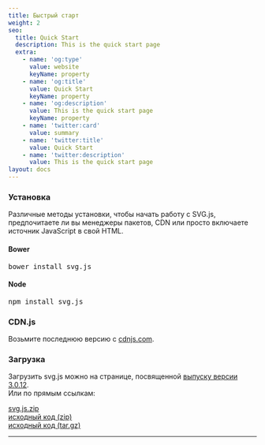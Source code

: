 ```yaml
---
title: Быстрый старт
weight: 2
seo:
  title: Quick Start
  description: This is the quick start page
  extra:
    - name: 'og:type'
      value: website
      keyName: property
    - name: 'og:title'
      value: Quick Start
      keyName: property
    - name: 'og:description'
      value: This is the quick start page
      keyName: property
    - name: 'twitter:card'
      value: summary
    - name: 'twitter:title'
      value: Quick Start
    - name: 'twitter:description'
      value: This is the quick start page
layout: docs
---
```


<h3>Установка</h3>
Различные методы установки, чтобы начать работу с SVG.js, предпочитаете ли вы менеджеры пакетов, CDN или просто включаете источник JavaScript в свой HTML.

<h4>Bower</h4>
<pre>bower install svg.js</pre>

<h4>Node</h4>
<pre>npm install svg.js</pre>

### CDN.js
Возьмите последнюю версию с <a href="https://cdnjs.com/libraries/svg.js" target="_blank">cdnjs.com</a>.
### Загрузка

Загрузить svg.js можно на странице, посвященной <a href="https://github.com/svgdotjs/svg.js/releases/tag/3.0.12" target="_blank">выпуску версии 3.0.12</a>.<br>
Или по прямым ссылкам:
<div class="list"><a href="https://github.com/svgdotjs/svg.js/releases/download/3.0.12/svg.js.zip" target="_blank">svg.js.zip</a></div>

<div class="list"><a href="https://github.com/svgdotjs/svg.js/archive/3.0.12.zip" target="_blank">исходный код (zip)</a></div>

<div class="list"><a href="https://github.com/svgdotjs/svg.js/archive/3.0.12.tar.gz" target="_blank">исходный код (tar.gz)</a></div>


<hr>

